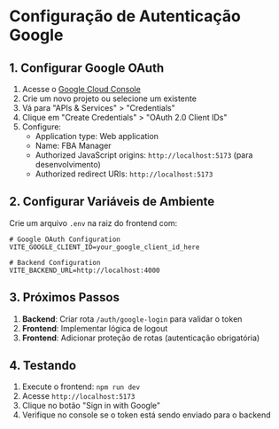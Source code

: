 # Configuração de Autenticação Google

## 1. Configurar Google OAuth

1. Acesse o [Google Cloud Console](https://console.cloud.google.com/)
2. Crie um novo projeto ou selecione um existente
3. Vá para "APIs & Services" > "Credentials"
4. Clique em "Create Credentials" > "OAuth 2.0 Client IDs"
5. Configure:
   - Application type: Web application
   - Name: FBA Manager
   - Authorized JavaScript origins: `http://localhost:5173` (para desenvolvimento)
   - Authorized redirect URIs: `http://localhost:5173`

## 2. Configurar Variáveis de Ambiente

Crie um arquivo `.env` na raiz do frontend com:

```env
# Google OAuth Configuration
VITE_GOOGLE_CLIENT_ID=your_google_client_id_here

# Backend Configuration
VITE_BACKEND_URL=http://localhost:4000
```

## 3. Próximos Passos

1. **Backend**: Criar rota `/auth/google-login` para validar o token
2. **Frontend**: Implementar lógica de logout
3. **Frontend**: Adicionar proteção de rotas (autenticação obrigatória)

## 4. Testando

1. Execute o frontend: `npm run dev`
2. Acesse `http://localhost:5173`
3. Clique no botão "Sign in with Google"
4. Verifique no console se o token está sendo enviado para o backend 
